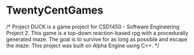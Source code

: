 # TwentyCentGames
/* Project DUCK is a game project for CSD1450 - Software Engineering Project 2. This game is a top-down reaction-based rpg with a procedurally generated maze. The goal is to survive for as long as possible and escape the maze. This project was built on Alpha Engine using C++. */
